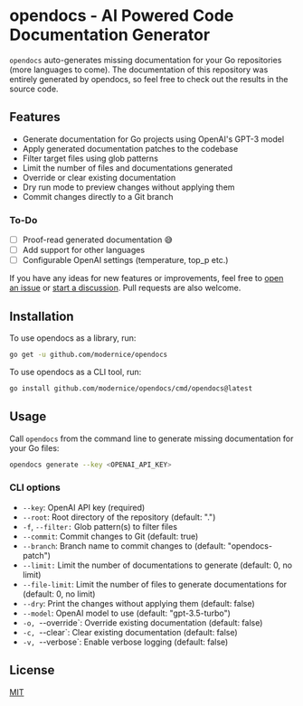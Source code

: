 # opendocs - AI Powered Code Documentation Generator

`opendocs` auto-generates missing documentation for your Go repositories
(more languages to come). The documentation of this repository was entirely
generated by opendocs, so feel free to check out the results in the source code.

## Features

- Generate documentation for Go projects using OpenAI's GPT-3 model
- Apply generated documentation patches to the codebase
- Filter target files using glob patterns
- Limit the number of files and documentations generated
- Override or clear existing documentation
- Dry run mode to preview changes without applying them
- Commit changes directly to a Git branch

### To-Do

- [ ] Proof-read generated documentation 😅
- [ ] Add support for other languages
- [ ] Configurable OpenAI settings (temperature, top_p etc.)

If you have any ideas for new features or improvements, feel free to [open an
issue](./issues) or [start a discussion](./discussions). Pull requests are also
welcome.

## Installation

To use opendocs as a library, run:

```bash
go get -u github.com/modernice/opendocs
```

To use opendocs as a CLI tool, run:

```bash
go install github.com/modernice/opendocs/cmd/opendocs@latest
```

## Usage

Call `opendocs` from the command line to generate missing documentation for your
Go files:

```bash
opendocs generate --key <OPENAI_API_KEY>
```

### CLI options

- `--key`: OpenAI API key (required)
- `--root`: Root directory of the repository (default: ".")
- `-f`, `--filter:` Glob pattern(s) to filter files
- `--commit`: Commit changes to Git (default: true)
- `--branch`: Branch name to commit changes to (default: "opendocs-patch")
- `--limit:` Limit the number of documentations to generate (default: 0, no limit)
- `--file-limit`: Limit the number of files to generate documentations for (default: 0, no limit)
- `--dry`: Print the changes without applying them (default: false)
- `--model`: OpenAI model to use (default: "gpt-3.5-turbo")
- `-o, `--override`: Override existing documentation (default: false)
- `-c, `--clear`: Clear existing documentation (default: false)
- `-v, `--verbose`: Enable verbose logging (default: false)

## License

[MIT](./LICENSE)
